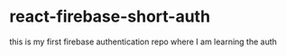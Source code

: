 # react-firebase-short-auth
this is my first firebase authentication repo where I am learning the auth

